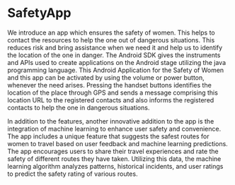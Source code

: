 # SafetyApp
We introduce an app which ensures the safety of women. This helps to contact the resources to help the one out of dangerous situations. This reduces risk and bring assistance when we need it and help us to identify the location of the one in danger. The Android SDK gives the instruments and APIs used to create applications on the Android stage utilizing the java programming language. This Android Application for the Safety of Women and this app can be activated by using the volume or power button, whenever the need arises. Pressing the handset buttons identifies the location of the place through GPS and sends a message comprising this location URL to the registered contacts and also informs the registered contacts to help the one in dangerous situations.

In addition to the features, another innovative addition to the app is the integration of machine learning to enhance user safety and convenience. The app includes a unique feature that suggests the safest routes for women to travel based on user feedback and machine learning predictions. The app encourages users to share their travel experiences and rate the safety of different routes they have taken. Utilizing this data, the machine learning algorithm analyzes patterns, historical incidents, and user ratings to predict the safety rating of various routes.
